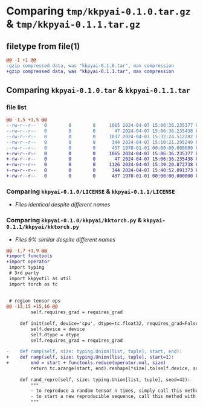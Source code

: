 # Comparing `tmp/kkpyai-0.1.0.tar.gz` & `tmp/kkpyai-0.1.1.tar.gz`

## filetype from file(1)

```diff
@@ -1 +1 @@
-gzip compressed data, was "kkpyai-0.1.0.tar", max compression
+gzip compressed data, was "kkpyai-0.1.1.tar", max compression
```

## Comparing `kkpyai-0.1.0.tar` & `kkpyai-0.1.1.tar`

### file list

```diff
@@ -1,5 +1,5 @@
--rw-r--r--   0        0        0     1065 2024-04-07 15:06:36.235377 kkpyai-0.1.0/LICENSE
--rw-r--r--   0        0        0       47 2024-04-07 15:06:36.235438 kkpyai-0.1.0/README.md
--rw-r--r--   0        0        0     1037 2024-04-07 15:32:24.512282 kkpyai-0.1.0/kkpyai/kktorch.py
--rw-r--r--   0        0        0      344 2024-04-07 15:10:21.295249 kkpyai-0.1.0/pyproject.toml
--rw-r--r--   0        0        0      437 1970-01-01 00:00:00.000000 kkpyai-0.1.0/PKG-INFO
+-rw-r--r--   0        0        0     1065 2024-04-07 15:06:36.235377 kkpyai-0.1.1/LICENSE
+-rw-r--r--   0        0        0       47 2024-04-07 15:06:36.235438 kkpyai-0.1.1/README.md
+-rw-r--r--   0        0        0     1126 2024-04-07 15:39:20.872738 kkpyai-0.1.1/kkpyai/kktorch.py
+-rw-r--r--   0        0        0      344 2024-04-07 15:40:52.091373 kkpyai-0.1.1/pyproject.toml
+-rw-r--r--   0        0        0      437 1970-01-01 00:00:00.000000 kkpyai-0.1.1/PKG-INFO
```

### Comparing `kkpyai-0.1.0/LICENSE` & `kkpyai-0.1.1/LICENSE`

 * *Files identical despite different names*

### Comparing `kkpyai-0.1.0/kkpyai/kktorch.py` & `kkpyai-0.1.1/kkpyai/kktorch.py`

 * *Files 9% similar despite different names*

```diff
@@ -1,7 +1,9 @@
+import functools
+import operator
 import typing
 # 3rd party
 import kkpyutil as util
 import torch as tc
 
 
 # region tensor ops
@@ -13,15 +15,16 @@
         self.requires_grad = requires_grad
 
     def init(self, device='cpu', dtype=tc.float32, requires_grad=False):
         self.device = device
         self.dtype = dtype
         self.requires_grad = requires_grad
 
-    def ramp(self, size: typing.Union[list, tuple], start, end):
+    def ramp(self, size: typing.Union[list, tuple], start=1):
+        end = start + functools.reduce(operator.mul, size)
         return tc.arange(start, end).reshape(*size).to(self.device, self.dtype, self.requires_grad)
 
     def rand_repro(self, size: typing.Union[list, tuple], seed=42):
         """
         - to reproduce a random tensor n times, simply call this method with the same seed
         - to start a new reproducible sequence, call this method with a new seed
         """
```

